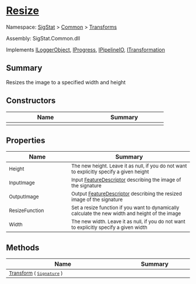 # [Resize](./Resize.md)

Namespace: [SigStat]() > [Common](./../README.md) > [Transforms](./README.md)

Assembly: SigStat.Common.dll

Implements [ILoggerObject](./../ILoggerObject.md), [IProgress](./../Helpers/IProgress.md), [IPipelineIO](./../Pipeline/IPipelineIO.md), [ITransformation](./../ITransformation.md)

## Summary
Resizes the image to a specified width and height

## Constructors

| Name | Summary | 
| --- | --- | 
| <sub></sub><img width=200/>  | <sub></sub><img width=200/>  | <br>


## Properties

| Name | Summary | 
| --- | --- | 
| <sub>Height</sub><img width=200/>  | <sub>The new height. Leave it as null, if you do not want to explicitly specify a given height</sub><img width=200/>  | <br>
| <sub>InputImage</sub><img width=200/>  | <sub>Input [FeatureDescriptor](https://github.com/hargitomi97/sigstat/blob/master/docs/md/SigStat/Common/FeatureDescriptor.md) describing the image of the signature</sub><img width=200/>  | <br>
| <sub>OutputImage</sub><img width=200/>  | <sub>Output [FeatureDescriptor](https://github.com/hargitomi97/sigstat/blob/master/docs/md/SigStat/Common/FeatureDescriptor.md) describing the resized image of the signature</sub><img width=200/>  | <br>
| <sub>ResizeFunction</sub><img width=200/>  | <sub>Set a resize function if you want to dynamically calculate the new width and height of the image</sub><img width=200/>  | <br>
| <sub>Width</sub><img width=200/>  | <sub>The new width. Leave it as null, if you do not want to explicitly specify a given width</sub><img width=200/>  | <br>


## Methods

| Name | Summary | 
| --- | --- | 
| <sub>[Transform](./Methods/Resize-100663714.md) ( [`Signature`](./../Signature.md) )</sub><img width=200/>  | <sub></sub><img width=200/>  | <br>


